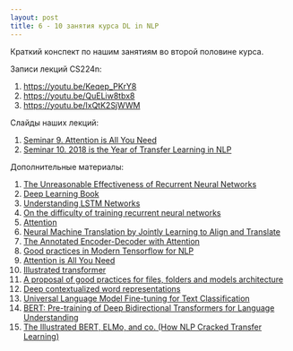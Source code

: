 ```yaml
---
layout: post
title: 6 - 10 занятия курса DL in NLP
---
```


Краткий конспект по нашим занятиям во второй половине курса.

Записи лекций CS224n:
1. https://youtu.be/Keqep_PKrY8
1. https://youtu.be/QuELiw8tbx8
1. https://youtu.be/IxQtK2SjWWM


Слайды наших лекций:
1. [Seminar 9. Attention is All You Need](https://drive.google.com/file/d/1FfxG2CBLy-7M_nAzg1lP3hJOmgxjz77c/view?usp=sharing)
1. [Seminar 10. 2018 is the Year of Transfer Learning in NLP](https://drive.google.com/file/d/1C5RmioxZCvuMB0XuzXHqgO6MeCiBShu4/view?usp=sharing)


Дополнительные материалы:
1. [The Unreasonable Effectiveness of Recurrent Neural Networks](http://karpathy.github.io/2015/05/21/rnn-effectiveness/)
1. [Deep Learning Book](http://www.deeplearningbook.org)
1. [Understanding LSTM Networks](http://colah.github.io/posts/2015-08-Understanding-LSTMs)
1. [On the difficulty of training recurrent neural networks](http://proceedings.mlr.press/v28/pascanu13.pdf)
1. [Attention](https://www.youtube.com/watch?v=quoGRI-1l0A)
1. [Neural Machine Translation by Jointly Learning to Align and Translate](https://arxiv.org/pdf/1409.0473.pdf)
1. [The Annotated Encoder-Decoder with Attention](https://bastings.github.io/annotated_encoder_decoder)
1. [Good practices in Modern Tensorflow for NLP](https://roamanalytics.com/2018/09/24/good-practices-in-modern-tensorflow-for-nlp/)
1. [Attention is All You Need](https://arxiv.org/pdf/1706.03762.pdf)
1. [Illustrated transformer](http://jalammar.github.io/illustrated-transformer/)
1. [A proposal of good practices for files, folders and models architecture](https://blog.metaflow.fr/tensorflow-a-proposal-of-good-practices-for-files-folders-and-models-architecture-f23171501ae3)
1. [Deep contextualized word representations](https://arxiv.org/pdf/1802.05365.pdf)
1. [Universal Language Model Fine-tuning for Text Classification](https://arxiv.org/pdf/1801.06146.pdf)
1. [BERT: Pre-training of Deep Bidirectional Transformers for Language Understanding](https://arxiv.org/abs/1810.04805)
1. [The Illustrated BERT, ELMo, and co. (How NLP Cracked Transfer Learning)](https://jalammar.github.io/illustrated-bert/)
